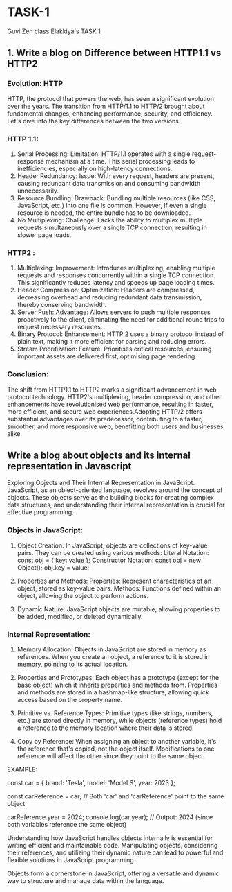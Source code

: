 # TASK-1
Guvi Zen class Elakkiya's TASK 1
## 1. Write a blog on Difference between HTTP1.1 vs HTTP2

### Evolution: HTTP
HTTP, the protocol that powers the web, has seen a significant evolution over the years. The transition from HTTP/1.1 to HTTP/2 brought about fundamental changes, enhancing performance, security, and efficiency. Let's dive into the key differences between the two versions.

### HTTP 1.1:
1. Serial Processing:
Limitation: HTTP/1.1 operates with a single request-response mechanism at a time. This serial processing leads to inefficiencies, especially on high-latency connections.
2. Header Redundancy:
Issue: With every request, headers are present, causing redundant data transmission and consuming bandwidth unnecessarily.
3. Resource Bundling:
Drawback: Bundling multiple resources (like CSS, JavaScript, etc.) into one file is common. However, if even a single resource is needed, the entire bundle has to be downloaded.
4. No Multiplexing:
Challenge: Lacks the ability to multiplex multiple requests simultaneously over a single TCP connection, resulting in slower page loads.

### HTTP2 :
1. Multiplexing:
Improvement: Introduces multiplexing, enabling multiple requests and responses concurrently within a single TCP connection. This significantly reduces latency and speeds up page loading times.
2. Header Compression:
Optimization: Headers are compressed, decreasing overhead and reducing redundant data transmission, thereby conserving bandwidth.
3. Server Push:
Advantage: Allows servers to push multiple responses proactively to the client, eliminating the need for additional round trips to request necessary resources.
4. Binary Protocol:
Enhancement: HTTP 2 uses a binary protocol instead of plain text, making it more efficient for parsing and reducing errors.
5. Stream Prioritization:
Feature: Prioritises critical resources, ensuring important assets are delivered first, optimising page rendering.

### Conclusion:
The shift from HTTP1.1 to HTTP2 marks a significant advancement in web protocol technology. HTTP2's multiplexing, header compression, and other enhancements have revolutionised web performance, resulting in faster, more efficient, and secure web experiences.Adopting HTTP/2 offers substantial advantages over its predecessor, contributing to a faster, smoother, and more responsive web, benefitting both users and businesses alike.

## Write a blog about objects and its internal representation in Javascript

Exploring Objects and Their Internal Representation in JavaScript. JavaScript, as an object-oriented language, revolves around the concept of objects. These objects serve as the building blocks for creating complex data structures, and understanding their internal representation is crucial for effective programming.

### Objects in JavaScript:
1. Object Creation:
In JavaScript, objects are collections of key-value pairs. They can be created using various methods:
Literal Notation: const obj = { key: value };
Constructor Notation: const obj = new Object(); obj.key = value;

2. Properties and Methods:
Properties: Represent characteristics of an object, stored as key-value pairs.
Methods: Functions defined within an object, allowing the object to perform actions.

3. Dynamic Nature:
JavaScript objects are mutable, allowing properties to be added, modified, or deleted dynamically.

### Internal Representation:
1. Memory Allocation:
Objects in JavaScript are stored in memory as references. When you create an object, a reference to it is stored in memory, pointing to its actual location.

2. Properties and Prototypes:
Each object has a prototype (except for the base object) which it inherits properties and methods from.
Properties and methods are stored in a hashmap-like structure, allowing quick access based on the property name.

3. Primitive vs. Reference Types:
Primitive types (like strings, numbers, etc.) are stored directly in memory, while objects (reference types) hold a reference to the memory location where their data is stored.

4. Copy by Reference:
When assigning an object to another variable, it's the reference that's copied, not the object itself. Modifications to one reference will affect the other since they point to the same object.


EXAMPLE: 

const car = {
    brand: 'Tesla',
    model: 'Model S',
    year: 2023
};

const carReference = car; // Both 'car' and 'carReference' point to the same object

carReference.year = 2024;
console.log(car.year); // Output: 2024 (since both variables reference the same object)

Understanding how JavaScript handles objects internally is essential for writing efficient and maintainable code. Manipulating objects, considering their references, and utilizing their dynamic nature can lead to powerful and flexible solutions in JavaScript programming.

Objects form a cornerstone in JavaScript, offering a versatile and dynamic way to structure and manage data within the language.

